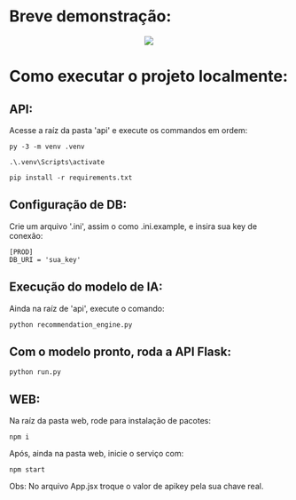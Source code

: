 # Breve demonstração:

<p align="center">
  <img src="https://github.com/user-attachments/assets/09d3810d-c2c3-4908-9e92-67fb2d3f5d2d" />
</p>

# Como executar o projeto localmente:

## API:

Acesse a raíz da pasta 'api' e execute os commandos em ordem:

```
py -3 -m venv .venv

.\.venv\Scripts\activate

pip install -r requirements.txt
```

## Configuração de DB:

Crie um arquivo '.ini', assim o como .ini.example, e insira sua key de conexão:

```
[PROD]
DB_URI = 'sua_key'
```

## Execução do modelo de IA:

Ainda na raíz de 'api', execute o comando:

```
python recommendation_engine.py
```

## Com o modelo pronto, roda a API Flask:

```
python run.py
```

## WEB:

Na raíz da pasta web, rode para instalação de pacotes:

```
npm i
```

Após, ainda na pasta web, inicie o serviço com:

```
npm start
```

Obs: No arquivo App.jsx troque o valor de apikey pela sua chave real.
